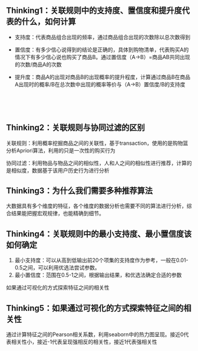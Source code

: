 ## Thinking1：关联规则中的支持度、置信度和提升度代表的什么，如何计算

- 支持度：代表商品组合出现的频率，通过商品组合出现的次数除以总次数得到

- 置信度：有多少信心说得到的结论是正确的，具体到购物清单，代表购买A的情况下有多少信心说也购买了商品B。通过置信度（A->B）=商品AB共同出现的次数/商品A的次数

- 提升度：商品A的出现对商品B的出现概率的提升程度，计算通过商品B在商品A出现时的概率/B在总次数中出现的概率等价与（A->B）置信度/B的支持度

  ​

  ​

## Thinking2：关联规则与协同过滤的区别

关联规则：利用概率挖掘商品之间的关联性，基于transaction，使用的是购物篮分析Apriori算法，利用的只是一次性的购买行为

协同过滤：利用物品与物品之间的相似性，人和人之间的相似性进行推荐，计算的是相似度，数据基于该用户历史行为进行分析

## Thinking3：为什么我们需要多种推荐算法

大数据具有多个维度的特征，各个维度的数据分析也需要不同的算法进行分析，综合结果能把握宏观规律，也能精确到细节。

## Thinking4：关联规则中的最小支持度、最小置信度该如何确定

1. 最小支持度：可以从高到低输出前20个项集的支持度作为参考，一般在0.01-0.5之间，可以利用优选法尝试参数。
2. 最小置信度：范围在0.5-1之间，根据输出结果，和优选法确定合适的参数

如果通过可视化的方式探索特征之间的相关性

## Thinking5：如果通过可视化的方式探索特征之间的相关性

通过计算特征之间的Pearson相关系数，利用seaborn中的热力图呈现。接近0代表相关性小，接近-1代表呈现强相反的相关性，接近1代表强相关性